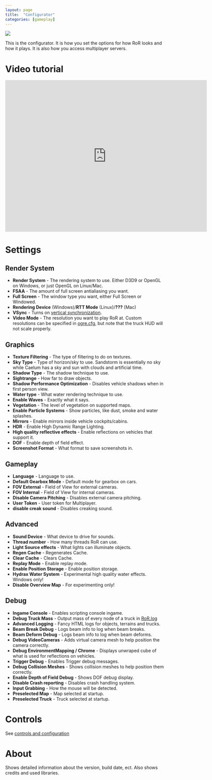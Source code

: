 ```yaml
---
layout: page
title:  "Configurator"
categories: [gameplay]
---
```




![](/images/rorconfig.png)

This is the configurator. It is how you set the options for how RoR looks and how it plays. It is also how you access multiplayer servers.

# Video tutorial

<iframe width="640" height="480" src="https://www.youtube.com/embed/z60VoTbJao0" frameborder="0" allowfullscreen></iframe>

# Settings

## Render System

-   **Render System** - The rendering system to use. Either D3D9 or OpenGL on Windows, or just OpenGL on Linux/Mac.
-   **FSAA** - The amount of full screen antialiasing you want.
-   **Full Screen** - The window type you want, either Full Screen or Windowed.
-   **Rendering Device** (Windows)/**RTT Mode** (Linux)/**???** (Mac)
-   **VSync** - Turns on [vertical synchronization](http://en.wikipedia.org/wiki/Vertical_sync).
-   **Video Mode** - The resolution you want to play RoR at. Custom resolutions can be specified in [ogre.cfg](ogre.cfg "wikilink"), but note that the truck HUD will not scale properly.

## Graphics

-   **Texture Filtering** - The type of filtering to do on textures.
-   **Sky Type** - Type of horizon/sky to use. Sandstorm is essentially no sky while Caelum has a sky and sun with clouds and artificial time.
-   **Shadow Type** - The shadow technique to use.
-   **Sightrange** - How far to draw objects.
-   **Shadow Performance Optimization** - Disables vehicle shadows when in first person view.
-   **Water type** - What water rendering technique to use.
-   **Enable Waves** - Exactly what it says.
-   **Vegetation** - The level of vegetation on supported maps.
-   **Enable Particle Systems** - Show particles, like dust, smoke and water splashes.
-   **Mirrors** - Enable mirrors inside vehicle cockpits/cabins.
-   **HDR** - Enable High Dynamic Range Lighting.
-   **High quality reflective effects** - Enable reflections on vehicles that support it.
-   **DOF** - Enable depth of field effect.
-   **Screenshot Format** - What format to save screenshots in.

## Gameplay

-   **Language** - Language to use.
-   **Default Gearbox Mode** - Default mode for gearbox on cars.
-   **FOV External** - Field of View for external cameras.
-   **FOV Internal** - Field of View for internal cameras.
-   **Disable Camera Pitching** - Disables external camera pitching.
-   **User Token** - User token for Multiplayer.
-   **disable creak sound** - Disables creaking sound.

## Advanced

-   **Sound Device** - What device to drive for sounds.
-   **Thread number** - How many threads RoR can use.
-   **Light Source effects** - What lights can illuminate objects.
-   **Regen Cache** - Regenerates Cache.
-   **Clear Cache** - Clears Cache.
-   **Replay Mode** - Enable replay mode.
-   **Enable Position Storage** - Enable position storage.
-   **Hydrax Water System** - Experimental high quality water effects. Windows only!
-   **Disable Overview Map** - For experimenting only!

## Debug

-   **Ingame Console** - Enables scripting console ingame.
-   **Debug Truck Mass** - Output mass of every node of a truck in [RoR.log](/gameplay/jargon#rorlog)
-   **Advanced Logging** - Fancy HTML logs for objects, terrains and trucks.
-   **Beam Break Debug** - Logs beam info to log when beam breaks.
-   **Beam Deform Debug** - Logs beam info to log when beam deforms.
-   **Debug VideoCameras** - Adds virtual camera mesh to help position the camera correctly.
-   **Debug EnvironmentMapping / Chrome** - Displays unwraped cube of what is used for reflections on vehicles.
-   **Trigger Debug** - Enables Trigger debug messages.
-   **Debug Collision Meshes** - Shows collision meshes to help position them correctly.
-   **Enable Depth of Field Debug** - Shows DOF debug display.
-   **Disable Crash reporting** - Disables crash handling system.
-   **Input Grabbing** - How the mouse will be detected.
-   **Preselected Map** - Map selected at startup.
-   **Preselected Truck** - Truck selected at startup.

# Controls

See [controls and configuration](/gameplay/controls-config)

# About

Shows detailed information about the version, build date, ect. Also shows credits and used libraries.
